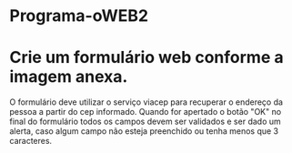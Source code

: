 # Programa-oWEB2

# Crie um formulário web conforme a imagem anexa.
O formulário deve utilizar o serviço viacep para recuperar o endereço da pessoa a partir do cep informado.
Quando for apertado o botão "OK" no final do formulário todos os campos devem ser validados e ser dado um alerta, caso algum campo não esteja preenchido ou tenha menos que 3 caracteres.

